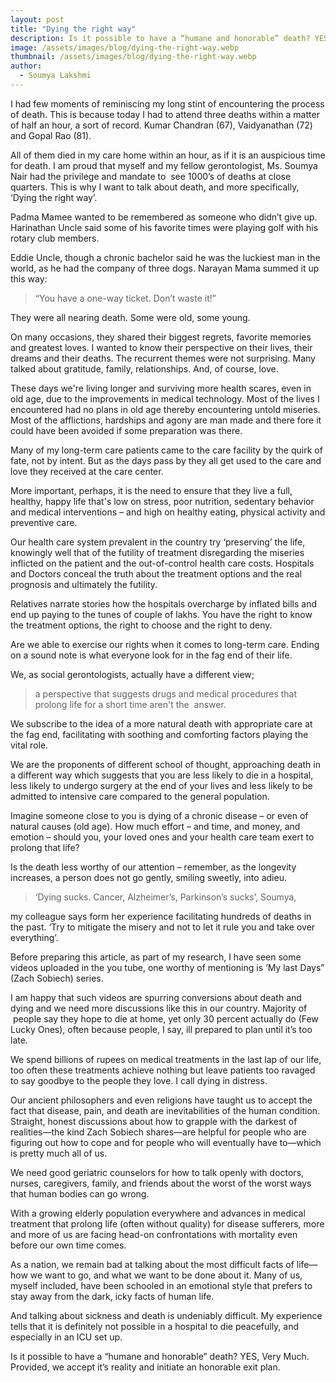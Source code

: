 ```yaml
---
layout: post
title: "Dying the right way"
description: Is it possible to have a “humane and honorable” death? YES, Very Much. Provided, we accept it’s reality and initiate an honorable exit plan.
image: /assets/images/blog/dying-the-right-way.webp
thumbnail: /assets/images/blog/dying-the-right-way.webp
author:
  - Soumya Lakshmi
---
```


I had few moments of reminiscing my long stint of encountering the process of death. This is because today I had to attend three deaths within a matter of half an hour, a sort of record. Kumar Chandran (67), Vaidyanathan (72) and Gopal Rao (81). 

All of them died in my care home within an hour, as if it is an auspicious time for death. I am proud that myself and my fellow gerontologist, Ms. Soumya Nair had the privilege and mandate to  see 1000’s of deaths at close quarters. This is why I want to talk about death, and more specifically, ‘Dying the right way’.

Padma Mamee wanted to be remembered as someone who didn’t give up. Harinathan Uncle said some of his favorite times were playing golf with his rotary club members. 

Eddie Uncle, though a chronic bachelor said he was the luckiest man in the world, as he had the company of three dogs. Narayan Mama summed it up this way: 

> “You have a one-way ticket. Don’t waste it!” 

They were all nearing death. Some were old, some young.

On many occasions, they shared their biggest regrets, favorite memories and greatest loves. I wanted to know their perspective on their lives, their dreams and their deaths. The recurrent themes were not surprising. Many talked about gratitude, family, relationships. And, of course, love.

These days we're living longer and surviving more health scares, even in old age, due to the improvements in medical technology. Most of the lives I encountered had no plans in old age thereby encountering untold miseries. Most of the afflictions, hardships and agony are man made and there fore it could have been avoided if some preparation was there. 

Many of my long-term care patients came to the care facility by the quirk of fate, not by intent. But as the days pass by they all get used to the care and love they received at the care center.  

More important, perhaps, it is the need to ensure that they live a full, healthy, happy life that's low on stress, poor nutrition, sedentary behavior and medical interventions – and high on healthy eating, physical activity and preventive care.

Our health care system prevalent in the country try ‘preserving’ the life, knowingly well that of the futility of treatment disregarding the miseries inflicted on the patient and the out-of-control health care costs. Hospitals and Doctors conceal the truth about the treatment options and the real prognosis and ultimately the futility. 

Relatives narrate stories how the hospitals overcharge by inflated bills and end up paying to the tunes of couple of lakhs. You have the right to know the treatment options, the right to choose and the right to deny. 

Are we able to exercise our rights when it comes to long-term care. Ending on a sound note is what everyone look for in the fag end of their life.  

We, as social gerontologists, actually have a different view; 

> a perspective that suggests drugs and medical procedures that prolong life for a short time aren't the  answer. 

We subscribe to the idea of a more natural death with appropriate care at the fag end, facilitating with soothing and comforting factors playing the vital role.  

We are the proponents of different school of thought, approaching death in a different way which suggests that you are less likely to die in a hospital, less likely to undergo surgery at the end of your lives and less likely to be admitted to intensive care compared to the general population. 

Imagine someone close to you is dying of a chronic disease – or even of natural causes (old age). How much effort – and time, and money, and emotion – should you, your loved ones and your health care team exert to prolong that life?

Is the death less worthy of our attention – remember, as the longevity increases, a person does not go gently, smiling sweetly, into adieu. 

> ‘Dying sucks. Cancer, Alzheimer’s, Parkinson’s sucks’, Soumya, 

my colleague says form her experience facilitating hundreds of deaths in the past. ‘Try to mitigate the misery and not to let it rule you and take over everything’. 

Before preparing this article, as part of my research, I have seen some videos uploaded in the you tube, one worthy of mentioning is ‘My last Days” (Zach Sobiech) series. 

I am happy that such videos are spurring conversions about death and dying and we need more discussions like this in our country. Majority of  people say they hope to die at home, yet only 30 percent actually do (Few Lucky Ones), often because people, I say, ill prepared to plan until it’s too late. 

We spend billions of rupees on medical treatments in the last lap of our life, too often these treatments achieve nothing but leave patients too ravaged to say goodbye to the people they love. I call dying in distress.  

Our ancient philosophers and even religions have taught us to accept the fact that disease, pain, and death are inevitabilities of the human condition. Straight, honest discussions about how to grapple with the darkest of realities—the kind Zach Sobiech shares—are helpful for people who are figuring out how to cope and for people who will eventually have to—which is pretty much all of us. 

We need good geriatric counselors for how to talk openly with doctors, nurses, caregivers, family, and friends about the worst of the worst ways that human bodies can go wrong. 

With a growing elderly population everywhere and advances in medical treatment that prolong life (often without quality) for disease sufferers, more and more of us are facing head-on confrontations with mortality even before our own time comes. 

As a nation, we remain bad at talking about the most difficult facts of life—how we want to go, and what we want to be done about it. Many of us, myself included, have been schooled in an emotional style that prefers to stay away from the dark, icky facts of human life. 

And talking about sickness and death is undeniably difficult. My experience tells that it is definitely not possible in a hospital to die peacefully, and especially in an ICU set up. 


Is it possible to have a “humane and honorable” death? YES, Very Much. Provided, we accept it’s reality and initiate an honorable exit plan.  